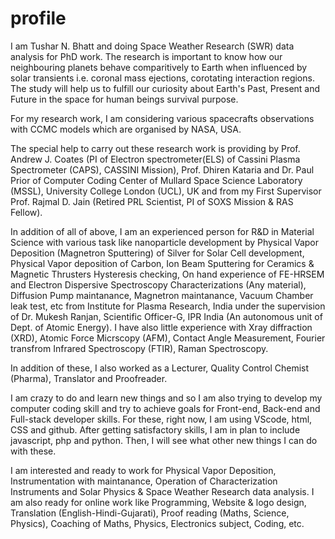 # profile

I am Tushar N. Bhatt and doing Space Weather Research (SWR) data analysis for PhD work. The research is important to know how our neighbouring planets behave comparitively to Earth when influenced by solar transients i.e. coronal mass ejections, corotating interaction regions. The study will help us to fulfill our curiosity about Earth's Past, Present and Future in the space for human beings survival purpose.

For my research work, I am considering various spacecrafts observations with CCMC models which are organised by NASA, USA.

The special help to carry out these research work is providing by Prof. Andrew J. Coates (PI of Electron spectrometer(ELS) of Cassini Plasma Spectrometer (CAPS), CASSINI Mission), Prof. Dhiren Kataria and Dr. Paul Prior of Computer Coding Center of Mullard Space Science Laboratory (MSSL), University College London (UCL), UK and from my First Supervisor Prof. Rajmal D. Jain (Retired PRL Scientist, PI of SOXS Mission & RAS Fellow).
 
In addition of all of above, I am an experienced person for R&D in Material Science with various task like nanoparticle development by Physical Vapor Deposition (Magnetron Sputtering) of Silver for Solar Cell development, Physical Vapor deposition of Carbon, Ion Beam Sputtering for Ceramics & Magnetic Thrusters Hysteresis checking, On hand experience of FE-HRSEM and Electron Dispersive Spectroscopy Characterizations (Any material), Diffusion Pump maintanance, Magnetron maintanance, Vacuum Chamber leak test, etc from Institute for Plasma Research, India under the supervision of Dr. Mukesh Ranjan, Scientific Officer-G, IPR India (An autonomous unit of Dept. of Atomic Energy). I have also little experience with Xray diffraction (XRD), Atomic Force Micrscopy (AFM), Contact Angle Measurement, Fourier transfrom Infrared Spectroscopy (FTIR), Raman Spectroscopy.

In addition of these, I also worked as a Lecturer, Quality Control Chemist (Pharma), Translator and Proofreader.

I am crazy to do and learn new things and so I am also trying to develop my computer coding skill and try to achieve goals for Front-end, Back-end and Full-stack developer skills. For these, right now, I am using VScode, html, CSS and github. After getting satisfactory skills, I am in plan to include javascript, php and python. Then, I will see what other new things I can do with these.

I am interested and ready to work for Physical Vapor Deposition, Instrumentation with maintanance, Operation of Characterization Instruments and Solar Physics & Space Weather Research data analysis. I am also ready for online work like Programming, Website & logo design, Translation (English-Hindi-Gujarati), Proof reading (Maths, Science, Physics), Coaching of Maths, Physics, Electronics subject, Coding, etc.